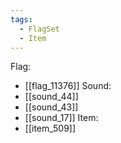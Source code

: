 ```yaml
---
tags:
  - FlagSet
  - Item
---
```

Flag:
- [[flag_11376]]
Sound:
- [[sound_44]]
- [[sound_43]]
- [[sound_17]]
Item:
- [[item_509]]

